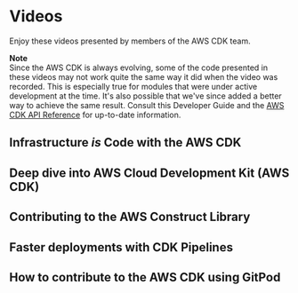 # Videos<a name="videos"></a>

Enjoy these videos presented by members of the AWS CDK team\.

**Note**  
Since the AWS CDK is always evolving, some of the code presented in these videos may not work quite the same way it did when the video was recorded\. This is especially true for modules that were under active development at the time\. It's also possible that we've since added a better way to achieve the same result\. Consult this Developer Guide and the [AWS CDK API Reference](https://docs.aws.amazon.com/cdk/api/v2/docs/aws-construct-library.html) for up\-to\-date information\. 

## Infrastructure *is* Code with the AWS CDK<a name="videos-infrastructure-is-code"></a>

## Deep dive into AWS Cloud Development Kit \(AWS CDK\)<a name="videos-deep-dive"></a>

## Contributing to the AWS Construct Library<a name="videos-contributing"></a>

## Faster deployments with CDK Pipelines<a name="videos-pipeliens"></a>

## How to contribute to the AWS CDK using GitPod<a name="videos-gitpod"></a>